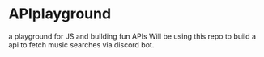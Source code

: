 # APIplayground
a playground for JS and building fun APIs
Will be using this repo to build a api to fetch music searches via discord bot. 
